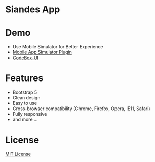 # Siandes App

# Demo
- Use Mobile Simulator for Better Experience
- [Mobile App Simulator Plugin](https://chromewebstore.google.com/detail/mobile-simulator-responsi/ckejmhbmlajgoklhgbapkiccekfoccmk?pli=1)
- [CodeBox-UI](https://masedd.github.io/Siandes-App-UI/auth/login.html)

# Features
- Bootstrap 5
- Clean design
- Easy to use
- Cross-browser compatibility (Chrome, Firefox, Opera, IE11, Safari)
- Fully responsive
- and more ...

# License
[MIT License](http://opensource.org/licenses/MIT)
